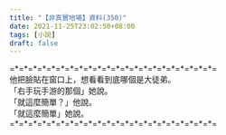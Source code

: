 ```yaml
---
title: "【非真實地場】資料(350)"
date: 2021-11-25T23:02:50+08:00
tags: [小說]
draft: false
---
```


=\*=\*=\*=\*=\*=\*=\*=\*=\*=\*=\*=\*=\*=\*=\*=\*=\*=\*=\*=\*=\*=\*=  
他把臉貼在窗口上，想看看到底哪個是大徒弟。  
「右手玩手游的那個」她說。  
「就這麼簡單？」他說。  
「就這麼簡單」她說。  
=\*=\*=\*=\*=\*=\*=\*=\*=\*=\*=\*=\*=\*=\*=\*=\*=\*=\*=\*=\*=\*=\*=  